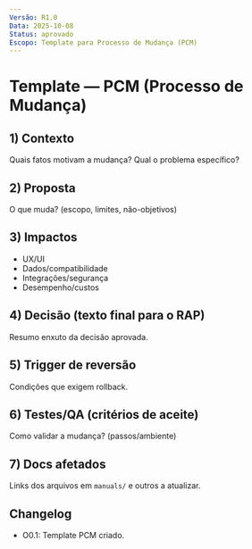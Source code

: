 ```yaml
---
Versão: R1.0
Data: 2025-10-08
Status: aprovado
Escopo: Template para Processo de Mudança (PCM)
---
```

# Template — PCM (Processo de Mudança)

## 1) Contexto
Quais fatos motivam a mudança? Qual o problema específico?

## 2) Proposta
O que muda? (escopo, limites, não-objetivos)

## 3) Impactos
- UX/UI
- Dados/compatibilidade
- Integrações/segurança
- Desempenho/custos

## 4) Decisão (texto final para o RAP)
Resumo enxuto da decisão aprovada.

## 5) Trigger de reversão
Condições que exigem rollback.

## 6) Testes/QA (critérios de aceite)
Como validar a mudança? (passos/ambiente)

## 7) Docs afetados
Links dos arquivos em `manuals/` e outros a atualizar.



## Changelog
- O0.1: Template PCM criado.
